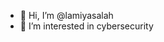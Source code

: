 - 👋 Hi, I’m @lamiyasalah
- 👀 I’m interested in cybersecurity

<!---
lamiyasalah/lamiyasalah is a ✨ special ✨ repository because its `README.md` (this file) appears on your GitHub profile.
You can click the Preview link to take a look at your changes.
--->
